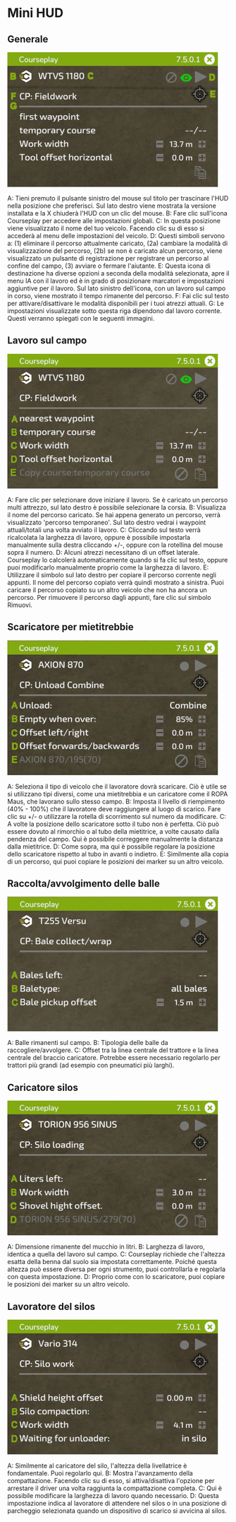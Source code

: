 # Mini HUD

## Generale

![Image](../assets/images/minihudhelp_general_0_0_478_305.png)


A: Tieni premuto il pulsante sinistro del mouse sul titolo per trascinare l'HUD nella posizione che preferisci. Sul lato destro viene mostrata la versione installata e la X chiuderà l'HUD con un clic del mouse.
B: Fare clic sull'icona Courseplay per accedere alle impostazioni globali.
C: In questa posizione viene visualizzato il nome del tuo veicolo. Facendo clic su di esso si accederà al menu delle impostazioni del veicolo.
D: Questi simboli servono a: (1) eliminare il percorso attualmente caricato, (2a) cambiare la modalità di visualizzazione del percorso, (2b) se non è caricato alcun percorso, viene visualizzato un pulsante di registrazione per registrare un percorso al confine del campo, (3) avviare o fermare l'aiutante.
E: Questa icona di destinazione ha diverse opzioni a seconda della modalità selezionata, apre il menu IA con il lavoro ed è in grado di posizionare marcatori e impostazioni aggiuntive per il lavoro. Sul lato sinistro dell'icona, con un lavoro sul campo in corso, viene mostrato il tempo rimanente del percorso.
F: Fai clic sul testo per attivare/disattivare le modalità disponibili per i tuoi atrezzi attuali.
G: Le impostazioni visualizzate sotto questa riga dipendono dal lavoro corrente. Questi verranno spiegati con le seguenti immagini.


## Lavoro sul campo

![Image](../assets/images/minihudhelp_fieldwork_0_0_478_305.png)


A: Fare clic per selezionare dove iniziare il lavoro. Se è caricato un percorso multi attrezzo, sul lato destro è possibile selezionare la corsia.
B: Visualizza il nome del percorso caricato. Se hai appena generato un percorso, verrà visualizzato 'percorso temporaneo'. Sul lato destro vedrai i waypoint attuali/totali una volta avviato il lavoro.
C: Cliccando sul testo verrà ricalcolata la larghezza di lavoro, oppure è possibile impostarla manualmente sulla destra cliccando +/-, oppure con la rotellina del mouse sopra il numero.
D: Alcuni atrezzi necessitano di un offset laterale. Courseplay lo calcolerà automaticamente quando si fa clic sul testo, oppure puoi modificarlo manualmente proprio come la larghezza di lavoro.
E: Utilizzare il simbolo sul lato destro per copiare il percorso corrente negli appunti. Il nome del percorso copiato verrà quindi mostrato a sinistra. Puoi caricare il percorso copiato su un altro veicolo che non ha ancora un percorso. Per rimuovere il percorso dagli appunti, fare clic sul simbolo Rimuovi.


## Scaricatore per mietitrebbie

![Image](../assets/images/minihudhelp_combineunload_0_0_478_305.png)


A: Seleziona il tipo di veicolo che il lavoratore dovrà scaricare. Ciò è utile se si utilizzano tipi diversi, come una mietitrebbia e un caricatore come il ROPA Maus, che lavorano sullo stesso campo.
B: Imposta il livello di riempimento (40% - 100%) che il lavoratore deve raggiungere al luogo di scarico. Fare clic su +/- o utilizzare la rotella di scorrimento sul numero da modificare.
C: A volte la posizione dello scaricatore sotto il tubo non è perfetta. Ciò può essere dovuto al rimorchio o al tubo della mietitrice, a volte causato dalla pendenza del campo. Qui è possibile correggere manualmente la distanza dalla mietitrice.
D: Come sopra, ma qui è possibile regolare la posizione dello scaricatore rispetto al tubo in avanti o indietro.
E: Similmente alla copia di un percorso, qui puoi copiare le posizioni dei marker su un altro veicolo.


## Raccolta/avvolgimento delle balle

![Image](../assets/images/minihudhelp_balecollect_0_0_478_305.png)


A: Balle rimanenti sul campo.
B: Tipologia delle balle da raccogliere/avvolgere.
C: Offset tra la linea centrale del trattore e la linea centrale del braccio caricatore. Potrebbe essere necessario regolarlo per trattori più grandi (ad esempio con pneumatici più larghi).


## Caricatore silos

![Image](../assets/images/minihudhelp_siloloader_0_0_478_305.png)


A: Dimensione rimanente del mucchio in litri.
B: Larghezza di lavoro, identica a quella del lavoro sul campo.
C: Courseplay richiede che l'altezza esatta della benna dal suolo sia impostata correttamente. Poiché questa altezza può essere diversa per ogni strumento, puoi controllarla e regolarla con questa impostazione.
D: Proprio come con lo scaricatore, puoi copiare le posizioni dei marker su un altro veicolo.


## Lavoratore del silos

![Image](../assets/images/minihudhelp_siloworker_0_0_478_305.png)


A: Similmente al caricatore del silo, l'altezza della livellatrice è fondamentale. Puoi regolarlo qui.
B: Mostra l'avanzamento della compattazione. Facendo clic su di esso, si attiva/disattiva l'opzione per arrestare il driver una volta raggiunta la compattazione completa.
C: Qui è possibile modificare la larghezza di lavoro quando necessario.
D: Questa impostazione indica al lavoratore di attendere nel silos o in una posizione di parcheggio selezionata quando un dispositivo di scarico si avvicina al silos.


